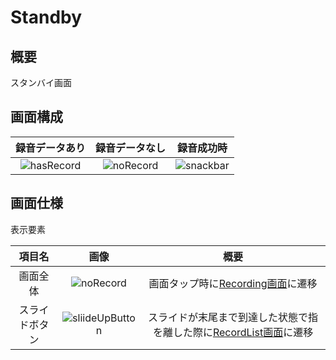 # Standby
## 概要
スタンバイ画面

## 画面構成
|録音データあり|録音データなし|録音成功時|
|:--:|:--:|:--:|
|![hasRecord](https://user-images.githubusercontent.com/42649032/195518077-658007a9-b505-469a-a913-eaa4a23cf1d2.png)|![noRecord](https://user-images.githubusercontent.com/42649032/195518087-0e0bb9ec-7522-4353-8f1e-bc0ff8110e35.png)|![snackbar](https://user-images.githubusercontent.com/42649032/195518090-1b16f5d6-32c0-49fa-aa82-8401718156cf.png)|



## 画面仕様
表示要素

|項目名|画像|概要|
|:--:|:--:|:--:|
|画面全体|![noRecord](https://user-images.githubusercontent.com/42649032/195518087-0e0bb9ec-7522-4353-8f1e-bc0ff8110e35.png)|画面タップ時に[Recording画面](Recording.md)に遷移|
|スライドボタン|![sliideUpButton](https://user-images.githubusercontent.com/42649032/195519568-cc644b81-22d0-4f34-8ea6-f519b73dc6f4.png)|スライドが末尾まで到達した状態で指を離した際に[RecordList画面](RecordList.md)に遷移|
